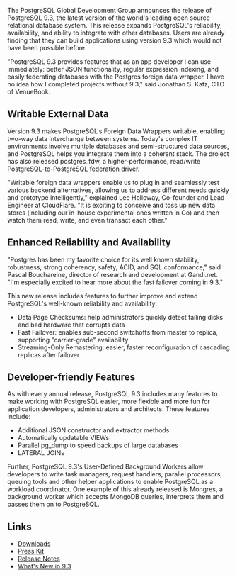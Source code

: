 The PostgreSQL Global Development Group announces the release
of PostgreSQL 9.3, the latest version of the world's leading open source
relational database system.  This release expands PostgreSQL's reliability,
availability, and ability to integrate with other databases.  Users are already
finding that they can build applications using version 9.3 which would not have
been possible before.

"PostgreSQL 9.3 provides features that as an app developer I can use immediately:
better JSON functionality, regular expression indexing, and easily federating
databases with the Postgres foreign data wrapper. I have no idea how I completed
projects without 9.3," said Jonathan S. Katz, CTO of VenueBook.

Writable External Data
-----------------------

Version 9.3 makes PostgreSQL's Foreign Data Wrappers writable, enabling two-way
data interchange between systems.  Today's complex IT environments involve
multiple databases and semi-structured data sources, and PostgreSQL helps you
integrate them into a coherent stack.  The project has also released postgres_fdw,
a higher-performance, read/write PostgreSQL-to-PostgreSQL federation driver.

"Writable foreign data wrappers enable us to plug in and seamlessly test various
backend alternatives, allowing us to address different needs quickly and
prototype intelligently," explained Lee Holloway, Co-founder and Lead Engineer
at CloudFlare. "It is exciting to conceive and toss up new data stores
(including our in-house experimental ones written in Go) and then watch them
read, write, and even transact each other."

Enhanced Reliability and Availability
-------------------------------------

"Postgres has been my favorite choice for its well known stability, robustness,
strong coherency, safety, ACID, and SQL conformance," said Pascal Bouchareine,
director of research and development at Gandi.net. "I'm especially excited to
hear more about the fast failover coming in 9.3."

This new release includes features to further improve and extend PostgreSQL's
well-known reliability and availability:

* Data Page Checksums: help administrators quickly detect failing disks and bad hardware that corrupts data
* Fast Failover: enables sub-second switchoffs from master to replica, supporting "carrier-grade" availability
* Streaming-Only Remastering: easier, faster reconfiguration of cascading replicas after failover

Developer-friendly Features
---------------------------

As with every annual release, PostgreSQL 9.3 includes many features to make
working with PostgreSQL easier, more flexible and more fun for application
developers, administrators and architects.  These features include:

* Additional JSON constructor and extractor methods
* Automatically updatable VIEWs
* Parallel pg_dump to speed backups of large databases
* LATERAL JOINs

Further, PostgreSQL 9.3's User-Defined Background Workers allow developers to
write task managers, request handlers, parallel processors, queuing tools and
other helper applications to enable PostgreSQL as a workload coordinator.  One
example of this already released is Mongres, a background worker which accepts
MongoDB queries, interprets them and passes them on to PostgreSQL.

Links
-----

* [Downloads](http://www.postgresql.org/downloads)
* [Press Kit](http://www.postgresql.org/about/press/presskit93)
* [Release Notes](http://www.postgresql.org/docs/9.3/static/release-9-3.html)
* [What's New in 9.3](https://wiki.postgresql.org/wiki/What%27s_new_in_PostgreSQL_9.3)

